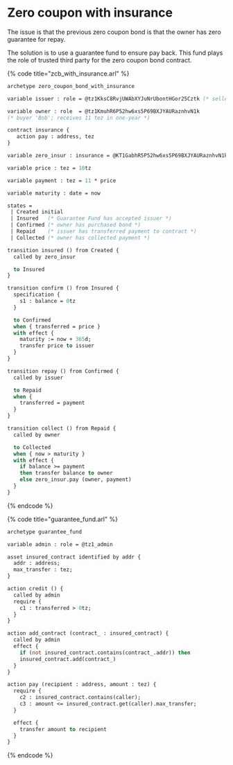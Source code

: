 # Zero coupon with insurance

The issue is that the previous zero coupon bond is that the owner has zero guarantee for repay.

The solution is to use a guarantee fund to ensure pay back. This fund plays the role of trusted third party for the zero coupon bond contract.

{% code title="zcb\_with\_insurance.arl" %}
```ocaml
archetype zero_coupon_bond_with_insurance

variable issuer : role = @tz1KksC8RvjUWAbXYJuNrUbontHGor25Cztk (* seller 'Alice' *)

variable owner : role  = @tz1KmuhR6P52hw6xs5P69BXJYAURaznhvN1k
(* buyer 'Bob'; receives 11 tez in one-year *)

contract insurance {
   action pay : address, tez
}

variable zero_insur : insurance = @KT1GabhR5P52hw6xs5P69BXJYAURaznhvN1k

variable price : tez = 10tz

variable payment : tez = 11 * price

variable maturity : date = now

states =
 | Created initial
 | Insured   (* Guarantee Fund has accepted issuer *)
 | Confirmed (* owner has purchased bond *)
 | Repaid    (* issuer has transferred payment to contract *)
 | Collected (* owner has collected payment *)

transition insured () from Created {
  called by zero_insur

  to Insured
}

transition confirm () from Insured {
  specification {
    s1 : balance = 0tz
  }

  to Confirmed
  when { transferred = price }
  with effect {
    maturity := now + 365d;
    transfer price to issuer
  }
}

transition repay () from Confirmed {
  called by issuer

  to Repaid
  when {
    transferred = payment
  }
}

transition collect () from Repaid {
  called by owner

  to Collected
  when { now > maturity }
  with effect {
    if balance >= payment
    then transfer balance to owner
    else zero_insur.pay (owner, payment)
  }
}

```
{% endcode %}

{% code title="guarantee\_fund.arl" %}
```ocaml
archetype guarantee_fund

variable admin : role = @tz1_admin

asset insured_contract identified by addr {
  addr : address;
  max_transfer : tez;
}

action credit () {
  called by admin
  require {
    c1 : transferred > 0tz;
  }
}

action add_contract (contract_ : insured_contract) {
  called by admin
  effect {
    if (not insured_contract.contains(contract_.addr)) then
    insured_contract.add(contract_)
  }
}

action pay (recipient : address, amount : tez) {
  require {
    c2 : insured_contract.contains(caller);
    c3 : amount <= insured_contract.get(caller).max_transfer;
  }

  effect {
    transfer amount to recipient
  }
}

```
{% endcode %}

